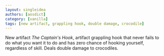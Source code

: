 ```yaml
---
layout: singleidea
authors: [aosdict]
category: [vanilla]
tags: [new artifact, grappling hook, double damage, crocodile]
---
```

New artifact *The Captain's Hook*, artifact grappling hook that never fails to do what you want it to do and has zero chance of hooking yourself, regardless of skill. Deals double damage to crocodiles.

